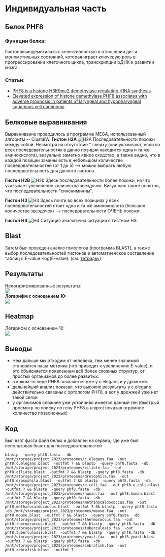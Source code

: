 # Индивидуальная часть 
## Белок PHF8
### Функции белка:
Гистонлизиндеметилаза с селективностью в отношении ди- и монометильных состояний, которая играет ключевую роль в прогрессировании клеточного цикла, транскрипции рДНК и развитии мозга.
### Статьи:
* [PHF8 is a histone H3K9me2 demethylase regulating rRNA synthesis](https://www.nature.com/articles/cr201075?error=cookies_not_supported&code=b0c45e6c-072a-48c5-91e3-96e3b762f62e)
* [Elevated expression of histone demethylase PHF8 associates with adverse prognosis in patients of laryngeal and hypopharyngeal squamous cell carcinoma](https://www.futuremedicine.com/doi/10.2217/epi.14.82)

## Белковые выравнивания

Выравнивание проводилось в программе MEGA, использованный алгоритм -- ClustalW.
**Гистон H2A**
![H2A](https://drive.google.com/uc?export=view&id=1bn3EpU8HBH9mB8YJwBLFKi7SHk0v_wZh)
Последовательности похожи между собой. Несмотря на отсутствие * сверху (они указывают, если во всех последовательностях в данно позиции находится одна и та же аминокислота), визуально заметно явное сходство, а также видно, что в каждой позиции замены есть в небольшом количестве последовательностей (от 1 до 5) --> можно выбрать любую последовательность для данного гистона.  

**Гистон H2B**
![H2b](https://drive.google.com/uc?export=view&id=10SOEIIEENZEK2ddYZXmLYihTcw8ykU3s)
Здесь последовательности более похожи, на что указывает увеличение количества звездочек. Визуально также понятно, что последовательности "синонимичны".  

**Гистон H3**
![H3](https://drive.google.com/uc?export=view&id=1xj9vSbnrFBVEG1wop2EhhLAb5kiM14w6)
Здесь почти во всех позициях у всех последовательностей стоит одна и та же аминокислота (большое количество звездочек) --> последовательности ОЧЕНЬ похожи.  

**Гистон H4**
![H4](https://drive.google.com/uc?export=view&id=17Zvcb9CtoHGWLpNrT_8XF37qYDBo_Mt2)
Ситуация аналогична ситуации с гистном H3.


## Blast
Затем был проведен анализ гомологов (программа BLAST), а также выбор последовательностей гистонов и автоматиечское составление таблиц с E-value -log(E-value). (см. [тетрадку](https://colab.research.google.com/drive/1vLxrV4pBHoA42Klz576GH7hLfkuFLMRd?authuser=1)) 
## Результаты
Нелогарифмированные результаты:  
![](https://drive.google.com/uc?export=view&id=1wxQZ7PG8buYp6L7ylT9kEzw5IPDHUkfT)  
**Логарифм с основанием 10:**  
![](https://drive.google.com/uc?export=view&id=158PYpUQi-FhlcedskB3wfTdEfVPLFzqK)  
## Heatmap
Логарифм с основанием 10:  
![](https://drive.google.com/uc?export=view&id=1QqaFxFlwt7LsLq8TcJanPj-JwLN2EI_n)
## Выводы
* Чем дальше мы отходим от человека, тем менее значимой становится наша метрика (что приводит к увеличению E-value), и это объясняется появлением всё более сложных структур, от простых организмов до более развитых.
* в каком-то виде PHF8 появляется уже у c.elegans и у дрожжей.
* дальнейший анализ показал, что высокие результаты у c.elegans действительно связаны с ортологом PHF8, а вот у дрожжей уже нет такой связи 
* у организмов сложнее уже устойчиво имеется данный ген (быстрый просмотр по поиску по гену PHF8 в uniprot показал огромное количество позвоночных)

## Код
Был взят фаста файл белка и добавлен на сервер, где уже был использован бласт для последовательностей 
```
blastp  -query phf8.fasta  -db /mnt/storage/project_2023/proteomes/c.elegans.faa  -out phf8.c.elegans.blast  -outfmt 7 && blastp  -query phf8.fasta  -db /mnt/storage/project_2023/proteomes/ciliate.faa  -out phf8.ciliate.blast  -outfmt 7 && blastp  -query phf8.fasta  -db /mnt/storage/project_2023/proteomes/drosophila.faa  -out phf8.drosophila.blast  -outfmt 7 && blastp  -query phf8.fasta  -db /mnt/storage/project_2023/proteomes/e.coli.faa  -out phf8.e.coli.blast  -outfmt 7 && blastp  -query phf8.fasta  -db /mnt/storage/project_2023/proteomes/human.faa  -out phf8.human.blast  -outfmt 7 && blastp  -query phf8.fasta  -db /mnt/storage/project_2023/proteomes/methanocaldococcus.faa  -out phf8.methanocaldococcus.blast  -outfmt 7 && blastp  -query phf8.fasta  -db /mnt/storage/project_2023/proteomes/mouse.faa  -out phf8.mouse.blast  -outfmt 7 && blastp  -query phf8.fasta  -db /mnt/storage/project_2023/proteomes/thermococcus.faa  -out phf8.thermococcus.blast  -outfmt 7 && blastp  -query phf8.fasta  -db /mnt/storage/project_2023/proteomes/tuberculosis.faa  -out phf8.tuberculosis.blast  -outfmt 7 && blastp  -query phf8.fasta  -db /mnt/storage/project_2023/proteomes/yeast.faa  -out phf8.yeast.blast  -outfmt 7 && blastp  -query phf8.fasta  -db /mnt/storage/project_2023/proteomes/zebrafish.faa  -out phf8.zebrafish.blast  -outfmt 7
```